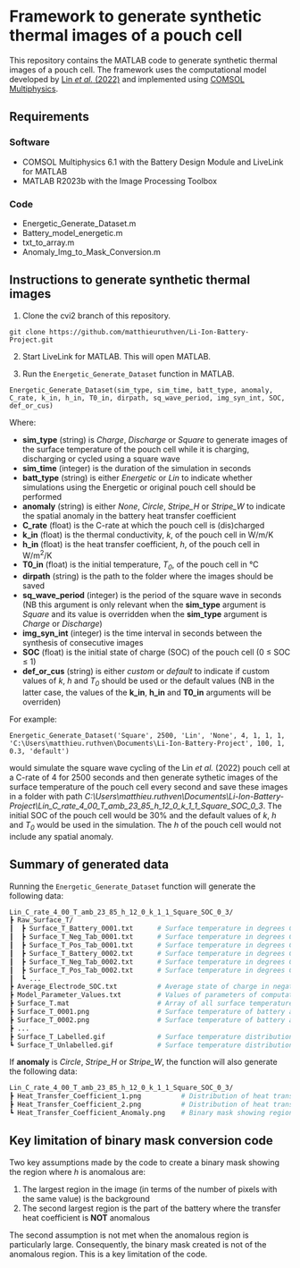 # Framework to generate synthetic thermal images of a pouch cell

This repository contains the MATLAB code to generate synthetic thermal images of a pouch cell. The framework uses the computational model developed by [Lin *et al.* (2022)](https://www.nature.com/articles/s44172-022-00005-8) and implemented using [COMSOL Multiphysics](https://www.comsol.com/).

## Requirements

### Software

- COMSOL Multiphysics 6.1 with the Battery Design Module and LiveLink for MATLAB
- MATLAB R2023b with the Image Processing Toolbox

### Code

- Energetic_Generate_Dataset.m
- Battery_model_energetic.m
- txt_to_array.m
- Anomaly_Img_to_Mask_Conversion.m

## Instructions to generate synthetic thermal images

1. Clone the cvi2 branch of this repository.

```
git clone https://github.com/matthieuruthven/Li-Ion-Battery-Project.git
```

2. Start LiveLink for MATLAB. This will open MATLAB.

3. Run the `Energetic_Generate_Dataset` function in MATLAB.

```
Energetic_Generate_Dataset(sim_type, sim_time, batt_type, anomaly, C_rate, k_in, h_in, T0_in, dirpath, sq_wave_period, img_syn_int, SOC, def_or_cus)
```

Where:

- **sim_type** (string) is *Charge*, *Discharge* or *Square* to generate images of the surface temperature of the pouch cell while it is charging, discharging or cycled using a square wave
- **sim_time** (integer) is the duration of the simulation in seconds
- **batt_type** (string) is either *Energetic* or *Lin* to indicate whether simulations using the Energetic or original pouch cell should be performed
- **anomaly** (string) is either *None*, *Circle*, *Stripe_H* or *Stripe_W* to indicate the spatial anomaly in the battery heat transfer coefficient
- **C_rate** (float) is the C-rate at which the pouch cell is (dis)charged
- **k_in** (float) is the thermal conductivity, *k*, of the pouch cell in W/m/K
- **h_in** (float) is the heat transfer coefficient, *h*, of the pouch cell in W/m<sup>2</sup>/K
- **T0_in** (float) is the initial temperature, *T<sub>0</sub>*, of the pouch cell in &deg;C
- **dirpath** (string) is the path to the folder where the images should be saved
- **sq_wave_period** (integer) is the period of the square wave in seconds (NB this argument is only relevant when the **sim_type** argument is *Square* and its value is overridden when the **sim_type** argument is *Charge* or *Discharge*)
- **img_syn_int** (integer) is the time interval in seconds between the synthesis of consecutive images
- **SOC** (float) is the initial state of charge (SOC) of the pouch cell (0 $\leq$ SOC $\leq$ 1)
- **def_or_cus** (string) is either *custom* or *default* to indicate if custom values of *k*, *h* and *T<sub>0</sub>* should be used or the default values (NB in the latter case, the values of the **k_in**, **h_in** and **T0_in** arguments will be overriden)

For example:

```
Energetic_Generate_Dataset('Square', 2500, 'Lin', 'None', 4, 1, 1, 1, 'C:\Users\matthieu.ruthven\Documents\Li-Ion-Battery-Project', 100, 1, 0.3, 'default')
```

would simulate the square wave cycling of the Lin *et al.* (2022) pouch cell at a C-rate of 4 for 2500 seconds and then generate sythetic images of the surface temperature of the pouch cell every second and save these images in a folder with path *C:\Users\matthieu.ruthven\Documents\Li-Ion-Battery-Project\Lin_C_rate_4_00_T_amb_23_85_h_12_0_k_1_1_Square_SOC_0_3*. The initial SOC of the pouch cell would be 30% and the default values of *k*, *h* and *T<sub>0</sub>* would be used in the simulation. The *h* of the pouch cell would not include any spatial anomaly.

## Summary of generated data

Running the `Energetic_Generate_Dataset` function will generate the following data:

```bash
Lin_C_rate_4_00_T_amb_23_85_h_12_0_k_1_1_Square_SOC_0_3/
┣ Raw_Surface_T/
┃  ┣ Surface_T_Battery_0001.txt      # Surface temperature in degrees Centigrade (at time point 1) at each node in battery mesh
┃  ┣ Surface_T_Neg_Tab_0001.txt      # Surface temperature in degrees Centigrade (at time point 1) at each node in negative tab mesh
┃  ┣ Surface_T_Pos_Tab_0001.txt      # Surface temperature in degrees Centigrade (at time point 1) at each node in positive tab mesh
┃  ┣ Surface_T_Battery_0002.txt      # Surface temperature in degrees Centigrade (at time point 2) at each node in battery mesh
┃  ┣ Surface_T_Neg_Tab_0002.txt      # Surface temperature in degrees Centigrade (at time point 2) at each node in negative tab mesh
┃  ┣ Surface_T_Pos_Tab_0002.txt      # Surface temperature in degrees Centigrade (at time point 2) at each node in positive tab mesh
┃  ┗ ...
┣ Average_Electrode_SOC.txt          # Average state of charge in negative and positive electrode at each time point
┣ Model_Parameter_Values.txt         # Values of parameters of computational model of battery, and parameters of exported images
┣ Surface_T.mat                      # Array of all surface temperatures in TXT files in Raw_Surface_T folder
┣ Surface_T_0001.png                 # Surface temperature of battery at time point 1
┣ Surface_T_0002.png                 # Surface temperature of battery at time point 2
┣ ...
┣ Surface_T_Labelled.gif             # Surface temperature distribution of battery at each time point, including labels
┗ Surface_T_Unlabelled.gif           # Surface temperature distribution of battery at each time point, not including labels
```

If **anomaly** is *Circle*, *Stripe_H* or *Stripe_W*, the function will also generate the following data:
```bash
Lin_C_rate_4_00_T_amb_23_85_h_12_0_k_1_1_Square_SOC_0_3/
┣ Heat_Transfer_Coefficient_1.png          # Distribution of heat transfer coefficient values in battery
┣ Heat_Transfer_Coefficient_2.png          # Distribution of heat transfer coefficient values in battery
┗ Heat_Transfer_Coefficient_Anomaly.png    # Binary mask showing region where heat transfer coefficient is anomalous
```

## Key limitation of binary mask conversion code

Two key assumptions made by the code to create a binary mask showing the region where *h* is anomalous are:

1. The largest region in the image (in terms of the number of pixels with the same value) is the background
2. The second largest region is the part of the battery where the transfer heat coefficient is **NOT** anomalous

The second assumption is not met when the anomalous region is particularly large. Consequently, the binary mask created is not of the anomalous region. This is a key limitation of the code.